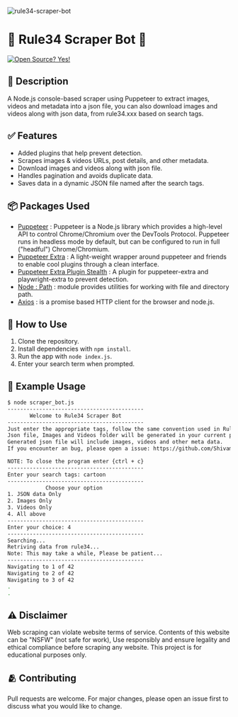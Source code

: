 ![rule34-scraper-bot](https://github.com/Shivam171/rule34-scraper-bot/assets/66107248/5edb6829-804d-45f3-8887-2d1bec080682)

# 🔞 Rule34 Scraper Bot 🤖

[![Open Source? Yes!](https://badgen.net/badge/Open%20Source%20%3F/Yes%21/blue?icon=github)]()

## 📃 Description

A Node.js console-based scraper using Puppeteer to extract images, videos and metadata into a json file, you can also download images and videos along with json data, from rule34.xxx based on search tags.

## ✅ Features

- Added plugins that help prevent detection.
- Scrapes images & videos URLs, post details, and other metadata.
- Download images and videos along with json file.
- Handles pagination and avoids duplicate data.
- Saves data in a dynamic JSON file named after the search tags.

## 📦 Packages Used

- [Puppeteer](https://pptr.dev/) : Puppeteer is a Node.js library which provides a high-level API to control Chrome/Chromium over the DevTools Protocol. Puppeteer runs in headless mode by default, but can be configured to run in full ("headful") Chrome/Chromium.
- [Puppeteer Extra](https://www.npmjs.com/package/puppeteer-extra) : A light-weight wrapper around puppeteer and friends to enable cool plugins through a clean interface.
- [Puppeteer Extra Plugin Stealth](https://www.npmjs.com/package/puppeteer-extra-plugin-stealth) : A plugin for puppeteer-extra and playwright-extra to prevent detection.
- [Node : Path](https://nodejs.org/api/path.html) : module provides utilities for working with file and directory path.
- [Axios](https://www.npmjs.com/package/axios) : is a promise based HTTP client for the browser and node.js.

## 🤔 How to Use

1. Clone the repository.
2. Install dependencies with `npm install`.
3. Run the app with `node index.js`.
4. Enter your search term when prompted.

## 🫡 Example Usage

```bash
$ node scraper_bot.js
-------------------------------------------
       Welcome to Rule34 Scraper Bot
-------------------------------------------
Just enter the appropriate tags, follow the same convention used in Rule34.
Json file, Images and Videos folder will be generated in your current path.
Generated json file will include images, videos and other meta data.
If you encounter an bug, please open a issue: https://github.com/Shivam171/rule34-scraper-bot

NOTE: To close the program enter {ctrl + c}
-------------------------------------------
Enter your search tags: cartoon
-------------------------------------------
            Choose your option
1. JSON data Only
2. Images Only
3. Videos Only
4. All above
-------------------------------------------
Enter your choice: 4
-------------------------------------------
Searching...
Retriving data from rule34...
Note: This may take a while, Please be patient...
-------------------------------------------
Navigating to 1 of 42
Navigating to 2 of 42
Navigating to 3 of 42
.
.
```

## ⚠️ Disclaimer

Web scraping can violate website terms of service. Contents of this website can be "NSFW" (not safe for work), Use responsibly and ensure legality and ethical compliance before scraping any website. This project is for educational purposes only.

## 🫂 Contributing

Pull requests are welcome. For major changes, please open an issue first to discuss what you would like to change.
